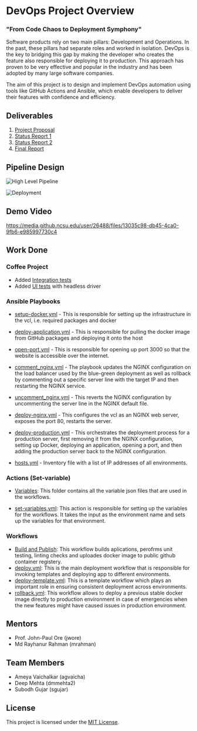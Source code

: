 
# DevOps Project Overview

###  "From Code Chaos to Deployment Symphony"

Software products rely on two main pillars: Development and Operations. In the past, these pillars had separate roles and worked in isolation. DevOps is the key to bridging this gap by making the developer who creates the feature also responsible for deploying it to production. This approach has proven to be very effective and popular in the industry and has been adopted by many large software companies.

The aim of this project is to design and implement DevOps automation using tools like GitHub Actions and Ansible, which enable developers to deliver their features with confidence and efficiency.

## Deliverables

1. [Project Proposal](https://github.com/deep-mm/CSC519-DevOps/wiki/Project-Proposal)
2. [Status Report 1](https://github.com/deep-mm/CSC519-DevOps/blob/master/status-report-1.md)
3. [Status Report 2](https://github.com/deep-mm/CSC519-DevOps/blob/master/status_report_2.md)
4. [Final Report](./Final_Report.pdf)

## Pipeline Design

![High Level Pipeline](https://media.github.ncsu.edu/user/26488/files/b3d5d640-4f3c-4dad-8188-c7bd5b2c9497)

![Deployment](https://media.github.ncsu.edu/user/26488/files/cbeded6a-edae-4c44-85c7-884c581d7405)

## Demo Video

https://media.github.ncsu.edu/user/26488/files/13035c98-db45-4ca0-9fb6-e985997730c4


## Work Done

### Coffee Project

- Added [Integration tests](https://github.com/deep-mm/CSC519-DevOps/blob/master/coffee-project/test/integration-tests/integration.test.js)
- Added [UI tests](https://github.com/deep-mm/CSC519-DevOps/blob/master/coffee-project/test/ui-tests/ui.test.js) with headless driver

### Ansible Playbooks

   - [setup-docker.yml](https://github.com/deep-mm/CSC519-DevOps/blob/master/playbooks/setup-docker.yml) - This is responsible for setting up the infrastructure in the vcl, i.e. required packages and docker
   - [deploy-application.yml](https://github.com/deep-mm/CSC519-DevOps/blob/master/playbooks/deploy-application.yml) - This is responsible for pulling the docker image from GitHub packages and deploying it onto the host
   - [open-port.yml](https://github.com/deep-mm/CSC519-DevOps/blob/master/playbooks/open-port.yml) - This is responsible for opening up port 3000 so that the website is accessible over the internet.
  - [comment_nginx.yml](https://github.com/deep-mm/CSC519-DevOps/blob/master/playbooks/comment_nginx.yml) - The playbook updates the NGINX configuration on the load balancer used by the blue-green deployment as well as rollback by commenting out a specific server line with the target IP and then restarting the NGINX service.
  - [uncomment_nginx.yml](https://github.com/deep-mm/CSC519-DevOps/blob/master/playbooks/uncomment_nginx.yml) - This reverts the NGINX configuration by uncommenting the server line in the NGINX default file.

  - [deploy-nginx.yml](https://github.com/deep-mm/CSC519-DevOps/blob/master/playbooks/deploy-nginx.yml) - This configures the vcl as an NGINX web server, exposes the port 80, restarts the server.
  - [deploy-production.yml](https://github.com/deep-mm/CSC519-DevOps/blob/master/playbooks/deploy-production.yml) - This orchestrates the deployment process for a production server, first removing it from the NGINX configuration, setting up Docker, deploying an application, opening a port, and then adding the production server back to the NGINX configuration.

- [hosts.yml](https://github.com/deep-mm/CSC519-DevOps/blob/master/playbooks/hosts.yml) - Inventory file with a list of IP addresses of all environments.

### Actions (Set-variable)

- [Variables](https://github.com/deep-mm/CSC519-DevOps/tree/master/.github/variables): This folder contains all the variable json files that are used in the workflows.

- [set-variables.yml](https://github.com/deep-mm/CSC519-DevOps/blob/master/.github/actions/set-variables.yml): This action is responsible for setting up the variables for the workflows. It takes the input as the environment name and sets up the variables for that environment.

### Workflows

- [Build and Publish](https://github.com/deep-mm/CSC519-DevOps/blob/master/.github/workflows/build-test-publish.yml): This workflow builds aplications, perofrms unit testing, linting checks and uploades docker image to public github container registery.
- [deploy.yml](https://github.com/deep-mm/CSC519-DevOps/blob/master/.github/workflows/deploy.yml): This is the main deployment workflow that is responsible for invoking templates and deploying app to different environments.
- [deploy-template.yml](https://github.com/deep-mm/CSC519-DevOps/blob/master/.github/workflows/deploy-template.yml): This is a template workflow which plays an important role in ensuring consistent deployment across environments.
- [rollback.yml](https://github.com/deep-mm/CSC519-DevOps/blob/master/.github/workflows/rollback.yml): This workflow allows to deploy a previous stable docker image directly to production environment in case of emergencies when the new features might have caused issues in production environment.



## Mentors
- Prof. John-Paul Ore (jwore)
- Md Rayhanur Rahman (mrahman)

## Team Members
- Ameya Vaichalkar (agvaicha)
- Deep Mehta (dmmehta2)
- Subodh Gujar (sgujar)

## License
This project is licensed under the [MIT License](LICENSE).
